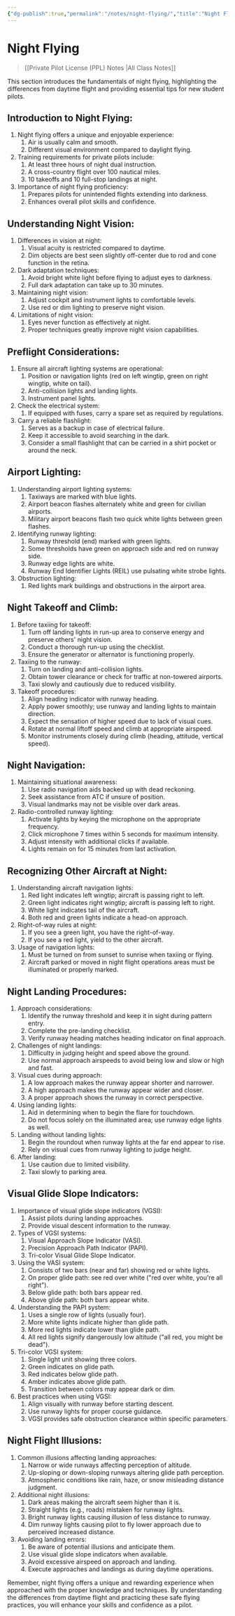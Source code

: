 ```yaml
---
{"dg-publish":true,"permalink":"/notes/night-flying/","title":"Night Flying","tags":["aviation","classnotes"]}
---
```



# Night Flying
> [[Private Pilot License (PPL) Notes \|All Class Notes]]

This section introduces the fundamentals of night flying, highlighting the differences from daytime flight and providing essential tips for new student pilots.

## Introduction to Night Flying:

1. Night flying offers a unique and enjoyable experience:
    1. Air is usually calm and smooth.
    2. Different visual environment compared to daylight flying.
2. Training requirements for private pilots include:
    1. At least three hours of night dual instruction.
    2. A cross-country flight over 100 nautical miles.
    3. 10 takeoffs and 10 full-stop landings at night.
3. Importance of night flying proficiency:
    1. Prepares pilots for unintended flights extending into darkness.
    2. Enhances overall pilot skills and confidence.

## Understanding Night Vision:

1. Differences in vision at night:
    1. Visual acuity is restricted compared to daytime.
    2. Dim objects are best seen slightly off-center due to rod and cone function in the retina.
2. Dark adaptation techniques:
    1. Avoid bright white light before flying to adjust eyes to darkness.
    2. Full dark adaptation can take up to 30 minutes.
3. Maintaining night vision:
    1. Adjust cockpit and instrument lights to comfortable levels.
    2. Use red or dim lighting to preserve night vision.
4. Limitations of night vision:
    1. Eyes never function as effectively at night.
    2. Proper techniques greatly improve night vision capabilities.

## Preflight Considerations:

1. Ensure all aircraft lighting systems are operational:
    1. Position or navigation lights (red on left wingtip, green on right wingtip, white on tail).
    2. Anti-collision lights and landing lights.
    3. Instrument panel lights.
2. Check the electrical system:
    1. If equipped with fuses, carry a spare set as required by regulations.
3. Carry a reliable flashlight:
    1. Serves as a backup in case of electrical failure.
    2. Keep it accessible to avoid searching in the dark.
    3. Consider a small flashlight that can be carried in a shirt pocket or around the neck.

## Airport Lighting:

1. Understanding airport lighting systems:
    1. Taxiways are marked with blue lights.
    2. Airport beacon flashes alternately white and green for civilian airports.
    3. Military airport beacons flash two quick white lights between green flashes.
2. Identifying runway lighting:
    1. Runway threshold (end) marked with green lights.
    2. Some thresholds have green on approach side and red on runway side.
    3. Runway edge lights are white.
    4. Runway End Identifier Lights (REIL) use pulsating white strobe lights.
3. Obstruction lighting:
    1. Red lights mark buildings and obstructions in the airport area.

## Night Takeoff and Climb:

1. Before taxiing for takeoff:
    1. Turn off landing lights in run-up area to conserve energy and preserve others' night vision.
    2. Conduct a thorough run-up using the checklist.
    3. Ensure the generator or alternator is functioning properly.
2. Taxiing to the runway:
    1. Turn on landing and anti-collision lights.
    2. Obtain tower clearance or check for traffic at non-towered airports.
    3. Taxi slowly and cautiously due to reduced visibility.
3. Takeoff procedures:
    1. Align heading indicator with runway heading.
    2. Apply power smoothly; use runway and landing lights to maintain direction.
    3. Expect the sensation of higher speed due to lack of visual cues.
    4. Rotate at normal liftoff speed and climb at appropriate airspeed.
    5. Monitor instruments closely during climb (heading, attitude, vertical speed).

## Night Navigation:

1. Maintaining situational awareness:
    1. Use radio navigation aids backed up with dead reckoning.
    2. Seek assistance from ATC if unsure of position.
    3. Visual landmarks may not be visible over dark areas.
2. Radio-controlled runway lighting:
    1. Activate lights by keying the microphone on the appropriate frequency.
    2. Click microphone 7 times within 5 seconds for maximum intensity.
    3. Adjust intensity with additional clicks if available.
    4. Lights remain on for 15 minutes from last activation.

## Recognizing Other Aircraft at Night:

1. Understanding aircraft navigation lights:
    1. Red light indicates left wingtip; aircraft is passing right to left.
    2. Green light indicates right wingtip; aircraft is passing left to right.
    3. White light indicates tail of the aircraft.
    4. Both red and green lights indicate a head-on approach.
2. Right-of-way rules at night:
    1. If you see a green light, you have the right-of-way.
    2. If you see a red light, yield to the other aircraft.
3. Usage of navigation lights:
    1. Must be turned on from sunset to sunrise when taxiing or flying.
    2. Aircraft parked or moved in night flight operations areas must be illuminated or properly marked.

## Night Landing Procedures:

1. Approach considerations:
    1. Identify the runway threshold and keep it in sight during pattern entry.
    2. Complete the pre-landing checklist.
    3. Verify runway heading matches heading indicator on final approach.
2. Challenges of night landings:
    1. Difficulty in judging height and speed above the ground.
    2. Use normal approach airspeeds to avoid being low and slow or high and fast.
3. Visual cues during approach:
    1. A low approach makes the runway appear shorter and narrower.
    2. A high approach makes the runway appear wider and closer.
    3. A proper approach shows the runway in correct perspective.
4. Using landing lights:
    1. Aid in determining when to begin the flare for touchdown.
    2. Do not focus solely on the illuminated area; use runway edge lights as well.
5. Landing without landing lights:
    1. Begin the roundout when runway lights at the far end appear to rise.
    2. Rely on visual cues from runway lighting to judge height.
6. After landing:
    1. Use caution due to limited visibility.
    2. Taxi slowly to parking area.

## Visual Glide Slope Indicators:

1. Importance of visual glide slope indicators (VGSI):
    1. Assist pilots during landing approaches.
    2. Provide visual descent information to the runway.
2. Types of VGSI systems:
    1. Visual Approach Slope Indicator (VASI).
    2. Precision Approach Path Indicator (PAPI).
    3. Tri-color Visual Glide Slope Indicator.
3. Using the VASI system:
    1. Consists of two bars (near and far) showing red or white lights.
    2. On proper glide path: see red over white ("red over white, you're all right").
    3. Below glide path: both bars appear red.
    4. Above glide path: both bars appear white.
4. Understanding the PAPI system:
    1. Uses a single row of lights (usually four).
    2. More white lights indicate higher than glide path.
    3. More red lights indicate lower than glide path.
    4. All red lights signify dangerously low altitude ("all red, you might be dead").
5. Tri-color VGSI system:
    1. Single light unit showing three colors.
    2. Green indicates on glide path.
    3. Red indicates below glide path.
    4. Amber indicates above glide path.
    5. Transition between colors may appear dark or dim.
6. Best practices when using VGSI:
    1. Align visually with runway before starting descent.
    2. Use runway lights for proper course guidance.
    3. VGSI provides safe obstruction clearance within specific parameters.

## Night Flight Illusions:

1. Common illusions affecting landing approaches:
    1. Narrow or wide runways affecting perception of altitude.
    2. Up-sloping or down-sloping runways altering glide path perception.
    3. Atmospheric conditions like rain, haze, or snow misleading distance judgment.
2. Additional night illusions:
    1. Dark areas making the aircraft seem higher than it is.
    2. Straight lights (e.g., roads) mistaken for runway lights.
    3. Bright runway lights causing illusion of less distance to runway.
    4. Dim runway lights causing pilot to fly lower approach due to perceived increased distance.
3. Avoiding landing errors:
    1. Be aware of potential illusions and anticipate them.
    2. Use visual glide slope indicators when available.
    3. Avoid excessive airspeed on approach and landing.
    4. Execute approaches and landings as during daytime operations.

Remember, night flying offers a unique and rewarding experience when approached with the proper knowledge and techniques. By understanding the differences from daytime flight and practicing these safe flying practices, you will enhance your skills and confidence as a pilot.